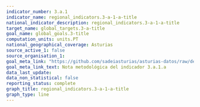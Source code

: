 ```yaml
---
indicator_number: 3.a.1
indicator_name: regional_indicators.3-a-1-a-title
national_indicator_description: regional_indicators.3-a-1-a-title
target_name: global_targets.3-a-title
goal_name: global_goals.3-title
computation_units: units.PT
national_geographical_coverage: Asturias
source_active_1: false
source_organisation_1:  
goal_meta_link: "https://github.com/sadeiasturias/asturias-datos/raw/develop/descargas/methodology/3.a.1.a.pdf"
goal_meta_link_text: Nota metodológica del indicador 3.a.1.a
data_last_update:  
data_non_statistical: false
reporting_status: complete
graph_title: regional_indicators.3-a-1-a-title
graph_type: line
---
```

